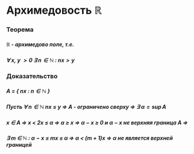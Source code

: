 # Архимедовость  $\mathbb{R}$ 

### Теорема
##### $\mathbb{R}$ - архимедово поле, т.е.
##### $\forall~x,~y~>0~\exists~n\in\mathbb{N}~:~nx>y$ 

### Доказательство
##### A = { $nx~:~n\in\mathbb{N}$ }
##### Пусть $\forall~n\in\mathbb{N}~nx~\leq~y$ => A - ограничено сверху => $\exists~\alpha=\sup A$ 
##### $x~\in~A$ => $x~<~2x~\leq~\alpha$ => $\alpha~\geq~x$ => $\alpha~-~x~\geq~0$ и $\alpha~-~x$ не верхняя граница A =>
##### $\exists~m~\in~\mathbb{N}~:~\alpha-x~\leq~mx~\leq~\alpha$ => $\alpha~<~(m~+~1)x$ => $\alpha$ не является верхней границей
